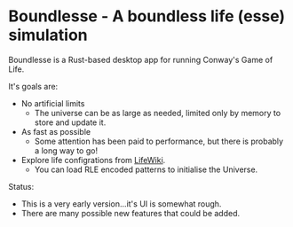 # Boundlesse - A boundless life (esse) simulation

Boundlesse is a Rust-based desktop app for running Conway's Game of Life.

It's goals are:

- No artificial limits
  - The universe can be as large as needed, limited only by memory to store and update it.
- As fast as possible
  - Some attention has been paid to performance, but there is probably a long way to go!
- Explore life configrations from [LifeWiki](https://conwaylife.com/wiki).
  - You can load RLE encoded patterns to initialise the Universe.

Status:

- This is a very early version...it's UI is somewhat rough.
- There are many possible new features that could be added.



